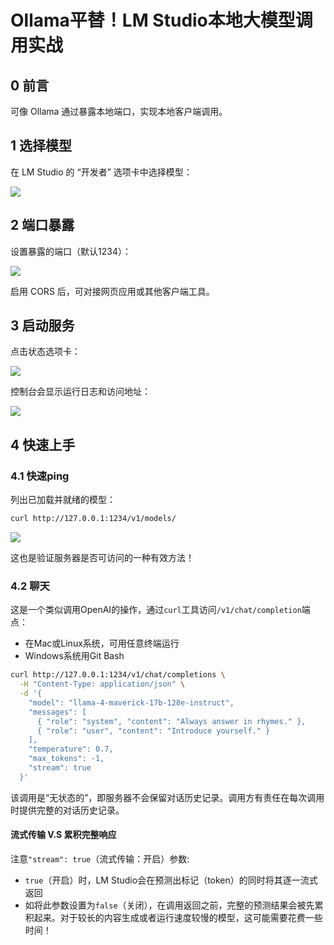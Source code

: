 # Ollama平替！LM Studio本地大模型调用实战

## 0 前言

可像 Ollama 通过暴露本地端口，实现本地客户端调用。

## 1 选择模型

在 LM Studio 的 “开发者” 选项卡中选择模型：

![](https://p.ipic.vip/e81rln.png)



## 2 端口暴露

设置暴露的端口（默认1234）：

![](https://p.ipic.vip/pz7q9q.png)

启用 CORS 后，可对接网页应用或其他客户端工具。

## 3 启动服务

点击状态选项卡：

![](https://p.ipic.vip/1b27ep.png)

控制台会显示运行日志和访问地址：

![](https://p.ipic.vip/mre6nr.png)

## 4 快速上手

### 4.1 快速ping

列出已加载并就绪的模型：

```bash
curl http://127.0.0.1:1234/v1/models/
```

![](https://p.ipic.vip/prjgve.png)

这也是验证服务器是否可访问的一种有效方法！

### 4.2 聊天

这是一个类似调用OpenAI的操作，通过`curl`工具访问`/v1/chat/completion`端点：

- 在Mac或Linux系统，可用任意终端运行
- Windows系统用Git Bash 

```bash
curl http://127.0.0.1:1234/v1/chat/completions \
  -H "Content-Type: application/json" \
  -d '{
    "model": "llama-4-maverick-17b-128e-instruct",
    "messages": [ 
      { "role": "system", "content": "Always answer in rhymes." },
      { "role": "user", "content": "Introduce yourself." }
    ], 
    "temperature": 0.7, 
    "max_tokens": -1,
    "stream": true
  }'
```

该调用是“无状态的”，即服务器不会保留对话历史记录。调用方有责任在每次调用时提供完整的对话历史记录。 

#### 流式传输 V.S 累积完整响应

注意`"stream": true`（流式传输：开启）参数:

- `true`（开启）时，LM Studio会在预测出标记（token）的同时将其逐一流式返回
- 如将此参数设置为`false`（关闭），在调用返回之前，完整的预测结果会被先累积起来。对于较长的内容生成或者运行速度较慢的模型，这可能需要花费一些时间！